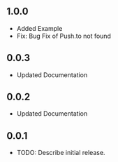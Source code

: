 
## 1.0.0

* Added Example
* Fix: Bug Fix of Push.to not found
## 0.0.3

* Updated Documentation
## 0.0.2

* Updated Documentation
## 0.0.1

* TODO: Describe initial release.
